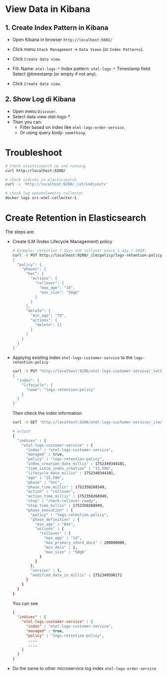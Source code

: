 # View Data in Kibana

## 1. Create Index Pattern in Kibana
- Open Kibana in browser `http://localhost:5601/`
- Click menu `Stack Management` → `Data Views` (or `Index Patterns`).
- Click `Create data view`.
- Fill:
    Name: `otel-logs-*`
    Index pattern: `otel-logs-*`
    Timestamp field: Select @timestamp (or empty if not any).

- Click `Create data view`.

## 2. Show Log di Kibana
- Open menu `Discover`.
- Select data view otel-logs-*.
- Then you can:
    - Filter based on index like `otel-logs-order-service`.
    - Or using query body: `something`.

# Troubleshoot
```bash
# Check elasticsearch up and running
curl http://localhost:9200/

# check indices in elasticsearch
curl -s 'http://localhost:9200/_cat/indices?v'

# check log opentelemetry collector
docker logs src-otel-collector-1
```

# Create Retention in Elasticsearch
The steps are:
- Create  ILM (Index Lifecycle Management) policy

    ```bash
    # Example: retention 7 days and rollover every 1 day / 50GB: 
    curl -X PUT http://localhost:9200/_ilm/policy/logs-retention-policy -H 'Content-Type: application/json' -d '
    {
      "policy": {
        "phases": {
          "hot": {
            "actions": {
              "rollover": {
                "max_age": "1d",
                "max_size": "50gb"
              }
            }
          },
          "delete": {
            "min_age": "7d",
            "actions": {
              "delete": {}
            }
          }
        }
      }
    }'

    ```

- Applying existing index `otel-logs-customer-service` to the `logs-retention-policy`
    
    ```bash
    curl -X PUT "http://localhost:9200/otel-logs-customer-service/_settings" -H 'Content-Type: application/json' -d '
    {
      "index": {
        "lifecycle": {
          "name": "logs-retention-policy"
        }
      }
    }'
    ```

    Then check the index information
    ```bash
    curl -X GET 'http://localhost:9200/otel-logs-customer-service/_ilm/explain?pretty'

    # output
    {
      "indices" : {
        "otel-logs-customer-service" : {
          "index" : "otel-logs-customer-service",
          "managed" : true,
          "policy" : "logs-retention-policy",
          "index_creation_date_millis" : 1752349344101,
          "time_since_index_creation" : "15.59m",
          "lifecycle_date_millis" : 1752349344101,
          "age" : "15.59m",
          "phase" : "hot",
          "phase_time_millis" : 1752350268549,
          "action" : "rollover",
          "action_time_millis" : 1752350268949,
          "step" : "check-rollover-ready",
          "step_time_millis" : 1752350268949,
          "phase_execution" : {
            "policy" : "logs-retention-policy",
            "phase_definition" : {
              "min_age" : "0ms",
              "actions" : {
                "rollover" : {
                  "max_age" : "1d",
                  "max_primary_shard_docs" : 200000000,
                  "min_docs" : 1,
                  "max_size" : "50gb"
                }
              }
            },
            "version" : 1,
            "modified_date_in_millis" : 1752349590171
          }
        }
      }
    }

    ```

    You can see
    ```json
    {
      "indices" : {
        "otel-logs-customer-service" : {
          "index" : "otel-logs-customer-service",
          "managed" : true,
          "policy" : "logs-retention-policy",
           ....
           ....
        }
      }
    }
    ```

- Do the same to other microservice log index `otel-logs-order-service`
